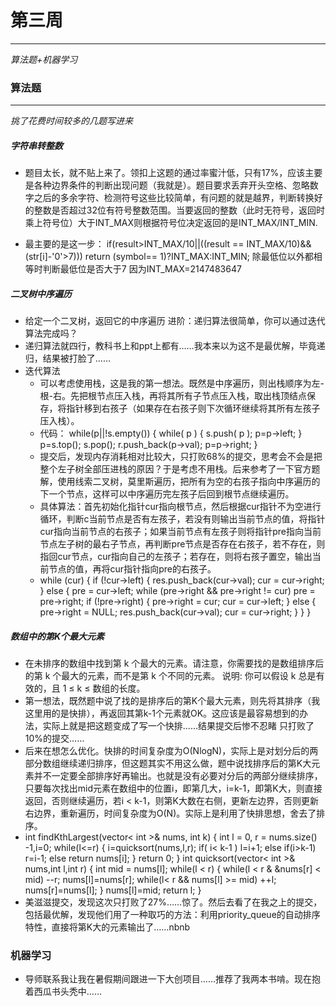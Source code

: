 # 第三周
---
*算法题+机器学习*

### 算法题
---
*挑了花费时间较多的几题写进来*
##### 字符串转整数
* 题目太长，就不贴上来了。领扣上这题的通过率蜜汁低，只有17%，应该主要是各种边界条件的判断出现问题（我就是）。题目要求丢弃开头空格、忽略数字之后的多余字符、检测符号这些比较简单，有问题的就是越界，判断转换好的整数是否超过32位有符号整数范围。当要返回的整数（此时无符号，返回时乘上符号位）大于INT_MAX则根据符号位决定返回的是INT_MAX/INT_MIN.
    
* 最主要的是这一步： if(result>INT_MAX/10||((result == INT_MAX/10)&&(str[i]-'0'>7)))
                    return (symbol== 1)?INT_MAX:INT_MIN;
   除最低位以外都相等时判断最低位是否大于7 因为INT_MAX=2147483647

##### 二叉树中序遍历
* 给定一个二叉树，返回它的中序遍历
    进阶：递归算法很简单，你可以通过迭代算法完成吗？
* 递归算法就四行，教科书上和ppt上都有……我本来以为这不是最优解，毕竟递归，结果被打脸了……
* 迭代算法
    * 可以考虑使用栈，这是我的第一想法。既然是中序遍历，则出栈顺序为左-根-右。先把根节点压入栈，再将其所有子节点压入栈，取出栈顶结点保存，将指针移到右孩子（如果存在右孩子则下次循环继续将其所有左孩子压入栈）。
    * 代码：
    while(p||!s.empty())
        {
            while( p )
            {
                s.push( p );
                p=p->left;
            }
            p=s.top();
            s.pop();
            r.push_back(p->val);
            p=p->right;
        }
    * 提交后，发现内存消耗相对比较大，只打败68%的提交，思考会不会是把整个左子树全部压进栈的原因？于是考虑不用栈。后来参考了一下官方题解，使用线索二叉树，莫里斯遍历，把所有为空的右孩子指向中序遍历的下一个节点，这样可以中序遍历完左孩子后回到根节点继续遍历。
    * 具体算法：首先初始化指针cur指向根节点，然后根据cur指针不为空进行循环，判断c当前节点是否有左孩子，若没有则输出当前节点的值，将指针cur指向当前节点的右孩子；如果当前节点有左孩子则将指针pre指向当前节点左子树的最右子节点，再判断pre节点是否存在右孩子，若不存在，则指回cur节点，cur指向自己的左孩子；若存在，则将右孩子置空，输出当前节点的值，再将cur指针指向pre的右孩子。
    * while (cur) {
            if (!cur->left) {
                res.push_back(cur->val);
                cur = cur->right;
            } else {
                pre = cur->left;
                while (pre->right && pre->right != cur) pre = pre->right;
                if (!pre->right) {
                    pre->right = cur;
                    cur = cur->left;
                } else {
                    pre->right = NULL;
                    res.push_back(cur->val);
                    cur = cur->right;
                }
            }
        }
##### 数组中的第K个最大元素
* 在未排序的数组中找到第 k 个最大的元素。请注意，你需要找的是数组排序后的第 k 个最大的元素，而不是第 k 个不同的元素。
说明: 你可以假设 k 总是有效的，且 1 ≤ k ≤ 数组的长度。
* 第一想法，既然题中说了找的是排序后的第K个最大元素，则先将其排序（我这里用的是快排），再返回其第k-1个元素就OK。这应该是最容易想到的办法，实际上就是把这题变成了写一个快排……结果提交后惨不忍睹 只打败了10%的提交……
* 后来在想怎么优化。快排的时间复杂度为O(NlogN)，实际上是对划分后的两部分数组继续递归排序，但这题其实不用这么做，题中说找排序后的第K大元素并不一定要全部排序好再输出。也就是没有必要对分后的两部分继续排序，只要每次找出mid元素在数组中的位置i，即第几大，i=k-1，即第K大，则直接返回，否则继续遍历，若i < k-1，则第K大数在右侧，更新左边界，否则更新右边界，重新遍历，时间复杂度为O(N)。实际上是利用了快排思想，舍去了排序。
* int findKthLargest(vector< int >& nums, int k) {
        int l = 0, r = nums.size() -1,i=0;
        while(l<=r)
        {
            i=quicksort(nums,l,r);
            if( i< k-1 )
                l=i+1;
            else if(i>k-1)
                r=i-1;
            else 
                return nums[i];
        }
        return 0;
    }
    int quicksort(vector< int >& nums,int l,int r)
    {
        int mid = nums[l];
        while(l < r)
        {
            while(l < r & &nums[r] < mid)
                --r;
            nums[l]=nums[r];
            while(l< r && nums[l] >= mid)
                ++l;
            nums[r]=nums[l];
        }
        nums[l]=mid;
        return l;
    }
* 美滋滋提交，发现这次只打败了27%……惊了。然后去看了在我之上的提交，包括最优解，发现他们用了一种取巧的方法：利用priority_queue的自动排序特性，直接将第K大的元素输出了……nbnb

### 机器学习
* 导师联系我让我在暑假期间跟进一下大创项目……推荐了我两本书啃。现在抱着西瓜书头秃中……